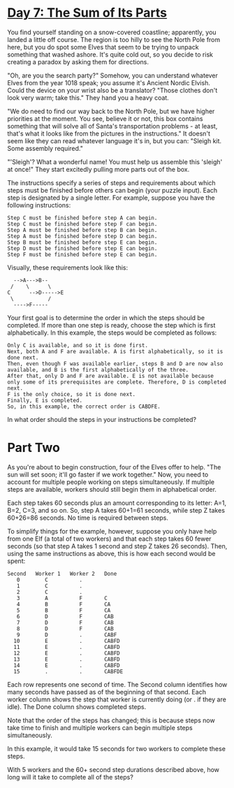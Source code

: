 # [Day 7: The Sum of Its Parts](https://adventofcode.com/2018/day/7)

You find yourself standing on a snow-covered coastline; apparently, you landed
a little off course. The region is too hilly to see the North Pole from here,
but you do spot some Elves that seem to be trying to unpack something that
washed ashore. It's quite cold out, so you decide to risk creating a paradox by
asking them for directions.

"Oh, are you the search party?" Somehow, you can understand whatever Elves from
the year 1018 speak; you assume it's Ancient Nordic Elvish. Could the device on
your wrist also be a translator? "Those clothes don't look very warm; take
this." They hand you a heavy coat.

"We do need to find our way back to the North Pole, but we have higher
priorities at the moment. You see, believe it or not, this box contains
something that will solve all of Santa's transportation problems - at least,
that's what it looks like from the pictures in the instructions." It doesn't
seem like they can read whatever language it's in, but you can: "Sleigh kit.
Some assembly required."

"'Sleigh'? What a wonderful name! You must help us assemble this 'sleigh' at
once!" They start excitedly pulling more parts out of the box.

The instructions specify a series of steps and requirements about which steps
must be finished before others can begin (your puzzle input). Each step is
designated by a single letter. For example, suppose you have the following
instructions:

    Step C must be finished before step A can begin.
    Step C must be finished before step F can begin.
    Step A must be finished before step B can begin.
    Step A must be finished before step D can begin.
    Step B must be finished before step E can begin.
    Step D must be finished before step E can begin.
    Step F must be finished before step E can begin.

Visually, these requirements look like this:


      -->A--->B--
     /    \      \
    C      -->D----->E
     \           /
      ---->F-----

Your first goal is to determine the order in which the steps should be
completed. If more than one step is ready, choose the step which is first
alphabetically. In this example, the steps would be completed as follows:

    Only C is available, and so it is done first.
    Next, both A and F are available. A is first alphabetically, so it is done next.
    Then, even though F was available earlier, steps B and D are now also available, and B is the first alphabetically of the three.
    After that, only D and F are available. E is not available because only some of its prerequisites are complete. Therefore, D is completed next.
    F is the only choice, so it is done next.
    Finally, E is completed.
    So, in this example, the correct order is CABDFE.

In what order should the steps in your instructions be completed?

# Part Two

As you're about to begin construction, four of the Elves offer to help. "The
sun will set soon; it'll go faster if we work together." Now, you need to
account for multiple people working on steps simultaneously. If multiple steps
are available, workers should still begin them in alphabetical order.

Each step takes 60 seconds plus an amount corresponding to its letter: A=1,
B=2, C=3, and so on. So, step A takes 60+1=61 seconds, while step Z takes
60+26=86 seconds. No time is required between steps.

To simplify things for the example, however, suppose you only have help from
one Elf (a total of two workers) and that each step takes 60 fewer seconds (so
that step A takes 1 second and step Z takes 26 seconds). Then, using the same
instructions as above, this is how each second would be spent:

    Second   Worker 1   Worker 2   Done
       0        C          .
       1        C          .
       2        C          .
       3        A          F       C
       4        B          F       CA
       5        B          F       CA
       6        D          F       CAB
       7        D          F       CAB
       8        D          F       CAB
       9        D          .       CABF
      10        E          .       CABFD
      11        E          .       CABFD
      12        E          .       CABFD
      13        E          .       CABFD
      14        E          .       CABFD
      15        .          .       CABFDE

Each row represents one second of time. The Second column identifies how many
seconds have passed as of the beginning of that second. Each worker column
shows the step that worker is currently doing (or . if they are idle). The Done
column shows completed steps.

Note that the order of the steps has changed; this is because steps now take
time to finish and multiple workers can begin multiple steps simultaneously.

In this example, it would take 15 seconds for two workers to complete these
steps.

With 5 workers and the 60+ second step durations described above, how long will
it take to complete all of the steps?
